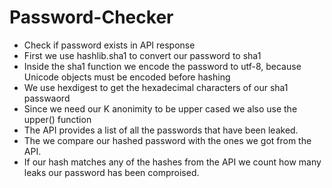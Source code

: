 # Password-Checker
- Check if password exists in API response
- First we use hashlib.sha1 to convert our password to sha1
- Inside the sha1 function we encode the password to utf-8, because Unicode objects must be encoded before hashing
- We use hexdigest to get the hexadecimal characters of our sha1 passwaord
- Since we need our K anonimity to be upper cased we also use the upper() function
- The API provides a list of all the passwords that have been leaked.
- The we compare our hashed password with the ones we got from the API.
- If our hash matches any of the hashes from the API we count how many leaks our password has been comproised.

